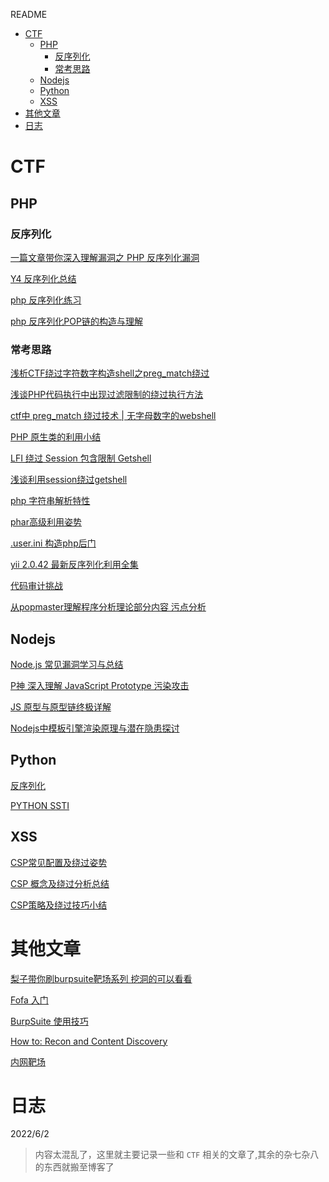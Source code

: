 README


- [CTF](#ctf)
  - [PHP](#php)
    - [反序列化](#反序列化)
    - [常考思路](#常考思路)
  - [Nodejs](#nodejs)
  - [Python](#python)
  - [XSS](#xss)
- [其他文章](#其他文章)
- [日志](#日志)


# CTF 

## PHP

### 反序列化

[一篇文章带你深入理解漏洞之 PHP 反序列化漏洞](https://www.k0rz3n.com/2018/11/19/%E4%B8%80%E7%AF%87%E6%96%87%E7%AB%A0%E5%B8%A6%E4%BD%A0%E6%B7%B1%E5%85%A5%E7%90%86%E8%A7%A3PHP%E5%8F%8D%E5%BA%8F%E5%88%97%E5%8C%96%E6%BC%8F%E6%B4%9E/)

[Y4 反序列化总结](https://blog.csdn.net/solitudi/article/details/113588692?ops_request_misc=%257B%2522request%255Fid%2522%253A%2522163473919616780262557423%2522%252C%2522scm%2522%253A%252220140713.130102334.pc%255Fblog.%2522%257D&request_id=163473919616780262557423&biz_id=0&utm_medium=distribute.pc_search_result.none-task-blog-2~blog~first_rank_v2~rank_v29-1-113588692.pc_v2_rank_blog_default&utm_term=%E5%8F%8D%E5%BA%8F%E5%88%97%E5%8C%96&spm=1018.2226.3001.4450)

[php 反序列化练习](https://www.red-team.tips/2020/03/17/php-chanllenge/)

[php 反序列化POP链的构造与理解](https://blog.szfszf.top/article/24/)

### 常考思路

[浅析CTF绕过字符数字构造shell之preg_match绕过](https://www.secpulse.com/archives/150314.html)

[浅谈PHP代码执行中出现过滤限制的绕过执行方法](https://blog.csdn.net/mochu7777777/article/details/104631142)

[ctf中 preg_match 绕过技术 | 无字母数字的webshell](https://www.cnblogs.com/v01cano/p/11736722.html)

[PHP 原生类的利用小结](https://xz.aliyun.com/t/9293)

[LFI 绕过 Session 包含限制 Getshell](https://www.anquanke.com/post/id/201177)

[浅谈利用session绕过getshell](https://segmentfault.com/a/1190000040149634)

[php 字符串解析特性](https://www.freebuf.com/articles/web/213359.html)

[phar高级利用姿势](https://guokeya.github.io/post/uxwHLckwx/)

[.user.ini 构造php后门](https://wooyun.js.org/drops/user.ini%E6%96%87%E4%BB%B6%E6%9E%84%E6%88%90%E7%9A%84PHP%E5%90%8E%E9%97%A8.html)

[yii 2.0.42 最新反序列化利用全集](https://xz.aliyun.com/t/9948)

[代码审计挑战](http://code-breaking.com/)

[从popmaster理解程序分析理论部分内容 污点分析](https://mp.weixin.qq.com/s/SHGpsDM8P0YkMbWO7rEBMQ)

## Nodejs

[Node.js 常见漏洞学习与总结](https://xz.aliyun.com/t/7184)

[P神 深入理解 JavaScript Prototype 污染攻击](https://www.leavesongs.com/PENETRATION/javascript-prototype-pollution-attack.html)

[JS 原型与原型链终极详解](https://www.jianshu.com/p/dee9f8b14771)

[Nodejs中模板引擎渲染原理与潜在隐患探讨](https://www.anquanke.com/post/id/229301)

## Python

[反序列化](http://47.96.160.180/2021/04/29/python%E5%8F%8D%E5%BA%8F%E5%88%97%E5%8C%96%E6%BC%8F%E6%B4%9E/)

[PYTHON SSTI](https://xz.()aliyun.com/t/10394)

## XSS

[CSP常见配置及绕过姿势](https://www.freebuf.com/articles/web/260535.html)

[CSP 概念及绕过分析总结](https://blog.szfszf.top/article/32/)

[CSP策略及绕过技巧小结](https://www.mi1k7ea.com/2019/02/24/CSP%E7%AD%96%E7%95%A5%E5%8F%8A%E7%BB%95%E8%BF%87%E6%8A%80%E5%B7%A7%E5%B0%8F%E7%BB%93/)


# 其他文章

[梨子带你刷burpsuite靶场系列 挖洞的可以看看](https://www.anquanke.com/member.html?memberId=136674)

[Fofa 入门](https://nosec.org/home/detail/4763.html)

[BurpSuite 使用技巧](https://t0data.gitbooks.io/burpsuite/content/)

[How to: Recon and Content Discovery](https://www.hackerone.com/ethical-hacker/how-recon-and-content-discovery)

[内网靶场](http://vulnstack.qiyuanxuetang.net/vuln/)


# 日志
2022/6/2
> 内容太混乱了，这里就主要记录一些和 `CTF` 相关的文章了,其余的杂七杂八的东西就搬至博客了